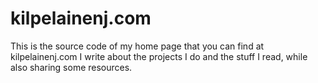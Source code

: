 # kilpelainenj.com

This is the source code of my home page that you can find at kilpelainenj.com
I write about the projects I do and the stuff I read, while also sharing some resources.